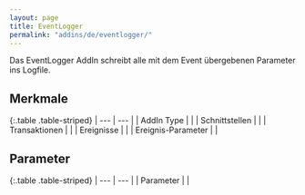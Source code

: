 ```yaml
---
layout: page
title: EventLogger
permalink: "addins/de/eventlogger/"
---
```


Das EventLogger AddIn schreibt alle mit dem Event übergebenen Parameter ins Logfile.

## Merkmale

{:.table .table-striped}
| --- | --- |
| AddIn Type |  |
| Schnittstellen |  |
| Transaktionen |  |
| Ereignisse |  |
| Ereignis-Parameter |  |


## Parameter

{:.table .table-striped}
| --- | --- |
| Parameter |  |


<!-- 
## Anwendungsbeispiele 

ToDo
-->

